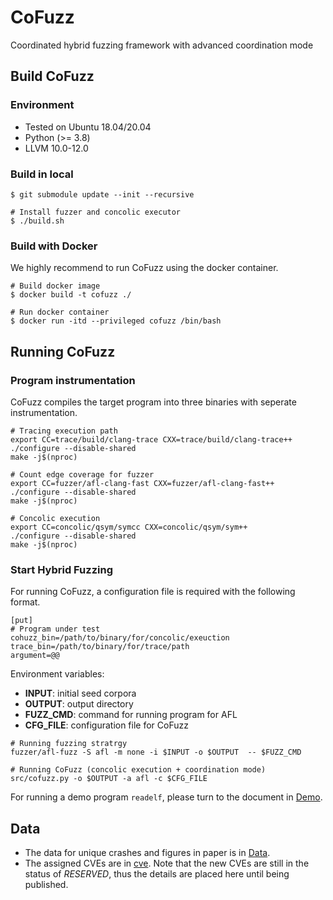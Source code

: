 # CoFuzz
Coordinated hybrid fuzzing framework with advanced coordination mode

## Build CoFuzz

### Environment

- Tested on Ubuntu 18.04/20.04
- Python (>= 3.8)
- LLVM 10.0-12.0

### Build in local

```shell
$ git submodule update --init --recursive

# Install fuzzer and concolic executor
$ ./build.sh
```


### Build with Docker

We highly recommend to run CoFuzz using the docker container.

```shell
# Build docker image
$ docker build -t cofuzz ./

# Run docker container
$ docker run -itd --privileged cofuzz /bin/bash
```

## Running CoFuzz

### Program instrumentation

CoFuzz compiles the target program into three binaries with seperate instrumentation.

```shell
# Tracing execution path
export CC=trace/build/clang-trace CXX=trace/build/clang-trace++
./configure --disable-shared
make -j$(nproc)

# Count edge coverage for fuzzer
export CC=fuzzer/afl-clang-fast CXX=fuzzer/afl-clang-fast++
./configure --disable-shared
make -j$(nproc)

# Concolic execution
export CC=concolic/qsym/symcc CXX=concolic/qsym/sym++
./configure --disable-shared
make -j$(nproc)
```

### Start Hybrid Fuzzing

For running CoFuzz, a configuration file is required with the following format.

```
[put]
# Program under test
cohuzz_bin=/path/to/binary/for/concolic/exeuction
trace_bin=/path/to/binary/for/trace/path
argument=@@
```

Environment variables:

- **INPUT**: initial seed corpora
- **OUTPUT**: output directory
- **FUZZ_CMD**: command for running program for AFL
- **CFG_FILE**: configuration file for CoFuzz

```shell
# Running fuzzing stratrgy
fuzzer/afl-fuzz -S afl -m none -i $INPUT -o $OUTPUT  -- $FUZZ_CMD

# Running CoFuzz (concolic execution + coordination mode)
src/cofuzz.py -o $OUTPUT -a afl -c $CFG_FILE
```

For running a demo program `readelf`, please turn to the document in [Demo](docs/run_target.md).


## Data

- The data for unique crashes and figures in paper is in [Data](data).
- The assigned CVEs are in [cve](docs/cves.md). Note that the new CVEs are still in the status of *RESERVED*, thus the details are placed here until being published.
